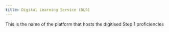 ```yaml
---
title: Digital Learning Service (DLS)​
---
```

This is the name of the platform that hosts the digitised Step 1 proficiencies​